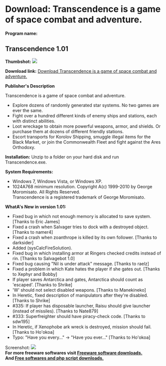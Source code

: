 # Download: Transcendence is a game of space combat and adventure.

**Program name:**

## Transcendence 1.01

  
**Thumbshot:** ![](http://www.freewarefiles.com/screenshot/transcendence1_md.jpg)   
  
**Download link:** [Download Transcendence is a game of space combat and adventure.](http://freesoftwares.boysofts.com/Transcendence_program_57035.html)  
  


**Publisher's Description**  
  


Transcendence is a game of space combat and adventure. 

  * Explore dozens of randomly generated star systems. No two games are ever the same. 
  * Fight over a hundred different kinds of enemy ships and stations, each with distinct abilities. 
  * Loot wreckage to obtain more powerful weapons, armor, and shields. Or purchase them at dozens of different friendly stations. 
  * Escort transports for Korolov Shipping, smuggle illegal items for the Black Market, or join the Commonwealth Fleet and fight against the Ares Orthodoxy. 

**Installation:** Unzip to a folder on your hard disk and run Transcendence.exe.

**System Requirements:**

  * Windows 7, Windows Vista, or Windows XP. 
  * 1024A768 minimum resolution. 
Copyright A(c) 1999-2010 by George Moromisato. All Rights Reserved.  
Transcendence is a registered trademark of George Moromisato. 

**WhatA's New in version 1.01:**

  * Fixed bug in which not enough memory is allocated to save system. [Thanks to Eric James] 
  * Fixed a crash when Salvager tries to dock with a destroyed object. [Thanks to namer4] 
  * Fixed a crash when zoanthrope is killed by its own follower. [Thanks to darksider] 
  * Added (sysCalcFireSolution). 
  * Fixed bug in which installing armor at Ringers checked credits instead of rin. [Thanks to Salvagebot 1.0] 
  * Fixed bug causing "Nil is under attack" message. [Thanks to raelz] 
  * Fixed a problem in which Kate hates the player if she gates out. [Thanks to Xephyr and Bobby] 
  * If player saves Antarctica and gates, Antarctica should count as 'escaped'. [Thanks to Shrike] 
  * 'W' should not select disabled weapons. [Thanks to Manekineko] 
  * In Heretic, fixed description of manipulators after they're disabled. [Thanks to Shrike] 
  * #335: If player has disposable launcher, Raisu should give launcher (instead of missiles). [Thanks to Nate879] 
  * #333: Superfreighter should have piracy-check code. [Thanks to sdw195] 
  * In Heretic, if Xenophobe ark wreck is destroyed, mission should fail. [Thanks to Ho'okoa] 
  * Typo: "Have you every..." -> "Have you ever..." [Thanks to Ho'okoa] 

  
  
Screenshot: ![](http://www.freewarefiles.com/screenshot/transcendence1.jpg)   
**For more freeware softwares visit [Freeware software downloads.](http://freesoftwares.boysofts.com/)**   
**And [Free softwares and php script downloads.](http://www.boysofts.com/)**
